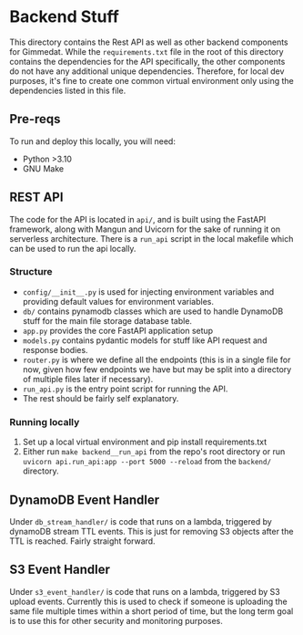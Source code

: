 # Backend Stuff

This directory contains the Rest API as well as other backend components for Gimmedat. While the `requirements.txt` file in the root of this directory contains the dependencies for the API specifically, the other components do not have any additional unique dependencies. Therefore, for local dev purposes, it's fine to create one common virtual environment only using the dependencies listed in this file. 


## Pre-reqs

To run and deploy this locally, you will need:

- Python >3.10
- GNU Make

## REST API 
The code for the API is located in `api/`, and is built using the FastAPI framework, along with Mangun and Uvicorn for the sake of running it on serverless architecture. There is a `run_api` script in the local makefile which can be used to run the api locally. 


### Structure 

* `config/__init__.py` is used for injecting environment variables and providing default values for environment variables. 
* `db/` contains pynamodb classes which are used to handle DynamoDB stuff for the main file storage database table.  
* `app.py` provides the core FastAPI application setup
* `models.py` contains pydantic models for stuff like API request and response bodies.
* `router.py` is where we define all the endpoints (this is in a single file for now, given how few endpoints we have but may be split into a directory of multiple files later if necessary).
* `run_api.py` is the entry point script for running the API. 
* The rest should be fairly self explanatory. 


### Running locally

1. Set up a local virtual environment and pip install requirements.txt
2. Either run ```make backend__run_api``` from the repo's root directory or run ```uvicorn api.run_api:app --port 5000 --reload``` from the `backend/` directory.

## DynamoDB Event Handler 
Under `db_stream_handler/` is code that runs on a lambda, triggered by dynamoDB stream TTL events. This is just for removing S3 objects after the TTL is reached. Fairly straight forward. 

## S3 Event Handler 
Under `s3_event_handler/` is code that runs on a lambda, triggered by S3 upload events. Currently this is used to check if someone is uploading the same file multiple times within a short period of time, but the long term goal is to use this for other security and monitoring purposes. 